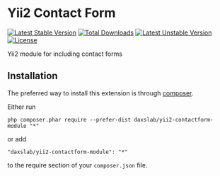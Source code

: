 Yii2 Contact Form
===============

[![Latest Stable Version](https://poser.pugx.org/daxslab/yii2-contactform-module/v/stable.svg)](https://packagist.org/packages/daxslab/yii2-contactform-module)
[![Total Downloads](https://poser.pugx.org/daxslab/yii2-contactform-module/downloads)](https://packagist.org/packages/daxslab/yii2-contactform-module)
[![Latest Unstable Version](https://poser.pugx.org/daxslab/yii2-contactform-module/v/unstable.svg)](https://packagist.org/packages/daxslab/yii2-contactform-module)
[![License](https://poser.pugx.org/daxslab/yii2-contactform-module/license.svg)](https://packagist.org/packages/daxslab/yii2-contactform-module)

Yii2 module for including contact forms

Installation
------------

The preferred way to install this extension is through [composer](http://getcomposer.org/download/).

Either run

```
php composer.phar require --prefer-dist daxslab/yii2-contactform-module "*"
```

or add

```
"daxslab/yii2-contactform-module": "*"
```

to the require section of your `composer.json` file.
